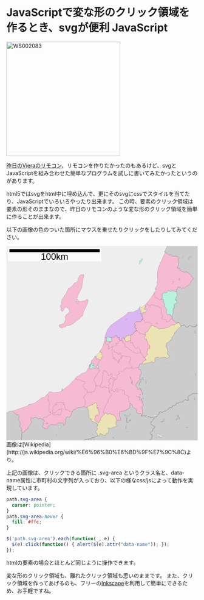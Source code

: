 JavaScriptで変な形のクリック領域を作るとき、svgが便利
JavaScript
=====
<a href="http://manaten.net/wp-content/uploads/2013/10/WS002083.png"><img src="http://manaten.net/wp-content/uploads/2013/10/WS002083-300x300.png" alt="WS002083" width="300" height="300" class="aligncenter size-medium wp-image-804" /></a>

[昨日のVieraのリモコン](http://manaten.net/archives/791)、リモコンを作りたかったのもあるけど、svgとJavaScriptを組み合わせた簡単なプログラムを試しに書いてみたかったというのがあります。

<!--more-->

html5ではsvgをhtml中に埋め込んで、更にそのsvgにcssでスタイルを当てたり、JavaScriptでいろいろやったり出来ます。
この時、要素のクリック領域は要素の形そのままなので、昨日のリモコンのような変な形のクリック領域を簡単に作ることが出来ます。

以下の画像の色のついた箇所にマウスを乗せたりクリックをしたりしてみてください。
<div>
<svg width="509" height="515" version="1.1" xmlns="http://www.w3.org/2000/svg">
	<rect fill="#eeeeee" x="0" y="0" width="509" height="515" />
	<g stroke="black" stroke-width="0.2" stroke-linejoin="round">
		<path fill="#cccccc" d="M424-1l-1 3-2 4-3 8h-2l2 1 11 9 5-1 4 4h1h10l5 3 1 3-3 2 2 7-1 9-2 3v3l1 2 4-1 1 5 4 3h2l2 2h3l1 1 4-1 2-1 2 3 4 1v1l6 5 1 4 4 3v4l-5 4-2 7-4 3-7 4-5 5-3-2-3 2-6-3-3-1-3 1-1 5-2 1v6l1 3 1 8-3 4-2 7h4l-1 3 2 2-3 4h-2l-3 2v10h-2l-1 3 1 2-2 2 2 2-1 5-3 7 1 6 2 4 3 2 1 1 5 6 5-3 2 1 2 5 1 1 2 3 6-2 3-1 2 2 4 5 4-3 6-3 5 4h4l5-1 1-1v-3h2l3 3 1 2v4l4 5v-222zM510 221l-4-5v-4l-1-2-3-3h-2v3l-1 1-5 1h-4l-5-4-6 3-4 3-4-5-2-2-3 1-6 2-2-3-1-1-2-5-2-1-5 3 7-2 5 9-2 2-3 3-7 7-3 5h-2l-2 7-5 5 1 6-4 1-3 5h-1l-7 4-1 1 1 2-2 3 1 3-1 2 4 3 1 7-1 7 3 4 3 1-2 4-4 3-5-3-4-1-2 2-4-1-4 3-4-4h-5l-4 3-1 4v6l-2 2-7-3-4 3-2 1-2-1-14 4-2-2-3 2-3-1-4 9-1 1 3 5 4 1 1 6v6l-4 3 2 3-2 3v5l-5 5-2 3-4 6 5 7 2 5 2-1 3-3 4 6 1 4 2 2-2 8v1l-2 7 5 13v1l1 2-4 7 2 8v1l-1 1 1 1v5l-2 4h-2l-1 1 1 1 2 1 5-3 3 3 3-1 3 2h7l2 3 5-1 4 2 3-4h5l1-4 2-2 3-2v-4h1l4-1 2 2 7-4h2l4-3 5-3 1-3h5l3-1 1-4 8-2 2-4 2-1h4l2-2 9-1 2-3 3-3 3 1 7 1-2-8 1-2 3-3 3-1 4-3 7-2 2 2 2-1 3-1h6v1l1 1zM510 388l-1-1v-1h-6l-3 1-2 1-2-2-7 2-4 3-3 1-3 3-1 2 2 8-7-1-3-1-3 3-2 3-9 1-2 2h-4l-2 1-2 4-8 2-1 4-3 1h-5l-1 3-5 3-4 3h-2l-7 4-2-2-4 1h-1v4l-3 2-2 2-1 4h-5l-3 4v2l-3 2-2 4-2 2-1-1v5l-1 1 7 5 4 1 1 1-3 4v1l-3 1v5l-3 1-2 2-1 3 1 4 4 1-1 5-2 5-5 4 1 4-1 2h133zM377 516l1-2-1-4 5-4 2-5 1-5-4-1-1-4 1-3 2-2 3-1v-5l3-1v-1l3-4-1-1-4-1-7-5 1-1v-5l1 1 2-2 2-4 3-2v-2l-4-2-5 1-2-3h-7l-3-2-3 1-3-3-5 3-2-1-1-1 1-1 1-2-2-3-5 1-5-2-1-6-1-4-2-1-7-5-2-6-3-2-2-1-1 10-2 3-6 3-2 3-3 1-3-1-3 2h-7l-1 6v6l3 8v3l-2 2-2-2h-6l-1 2-2 4 1 2-1 3 2 2 1 3-11 3-5 3-2-1-5-1 2 6-1 6-2 3-2-1-3 2-1 4-2-1h-3l-6-3-3-2-2 7h-4l-4 2-4 1-4 1-4 1-1 2-1 2-4-2-2 3-2-2-7 2-6 3h1v4l1 1zM42 516l-3-10 2-8-1-5 2-3-2-3v-9l-5-4 2-7-1-6-4-4v-3l2-7-2-5-5 1-6-5-5-5h-2l-8 1-3 3h-4v79zM204 516l-1-1v-4h-1l6-3 7-2 2 2 2-3 4 2 1-2 1-2 4-1 4-1 4-1 4-2-1-4-1-3-3-1-1-3 4-4 2-4-4-3 3-3v-3v-3l-2-3-5-1-5-3h-2l-2-7h-4l-2-1v-9v-11l-4-6-1-3h-6l-2-2h-1l-5 1-2 1h-7l-8 5-3 1h-2l-3 5v1l-2 3-3 8-3 4-5-2-3 2-3 6 2 3-3 4 2 4-3 3-2 1v-3l-4-5-4 2-5-2-4 4-4 2-2 1-11-2-4 3-1 1-4 5 1 2-5 2v-2h-4l-1-2-4-2-1-1 3-4-1-5 4-5v-3l-4-1v-1v-1l-9-2-3 2-2-3-6-2-5 3-6-2-1 2 2 2-2 3 3 5-1 2-3 3-1 3-5 6v3l-8 5-2 4-4 1-1 1-2 3 1 5-2 8 3 10z" />
		<path class="svg-area" data-name="政令指定都市" fill="#dcb6f2" d="M299 248h-1h5v-1v-3l5-4 2 1v3h2v-2l6-7 1 2v-2l3-1v2l2-2 1-1 3 3v-3h4l2-4h2l1-4 1 1v-1l3-1-1-1h4l1-1-3-1v-6l-5-2 2-3h2l1-2-4-2-1-2h1l4-5h12l2-5v2l1-4 2 2v-3l1-1v-3l-2-3-1 1v-5l2-1-3-2h-4l3-3-1-2-3-1 2-2-3-5 3-6-6 9-15 7-1-1-6 1-6 1 1 2h-1l-13 10-8 5-23 16-9 12-6 17v4h5l1-3 11 3 9-3 1-3 3-1v3l3 1 1 4 4-2-2 5 3 1 1 1v1z" />
		<path class="svg-area" data-name="市" fill="#f6bad3" d="M47 488l2-4 8-5v-3l5-6 1-3 3-3 1-2-3-5 2-3-2-2 1-2 6 2 5-3 6 2 2 3 3-2 9 2v1v1l4 1v3l-4 5 1 5-3 4 1 1 4 2 1 2h4v2l5-2-1-2 4-5 1-1 4-3 11 2 2-1 4-2 4-4 5 2 4-2 4 5v3l2-1 3-3-2-4 3-4-2-3 3-6 3-2 5 2 3-4 3-8 2-3v-1l3-5h2l3-1 8-5h7l2-1 5-1h1l2 2h6l3-3 8-3h3l3-3 5-3 4 2-1 2 2 4-2 2 1 5h1l1-2 1 9 2 1v4v5l-4 2-1-3-3 2 1 1-3 1v6l-2 2 4 6 3 1 3 3 2-1 5-8-1-2 11-13 1-2 4 1 3 3 7-3 1 3h7l2 4 3 1 3 9 1 1h6l2 2 2-2v-3l-3-8v-6l1-6h7l3-2 3 1 3-1 2-3 6-3 2-3 1-10 2 1 3 2 2 6 7 5 2 1 1 4 1 6 5 2 5-1 2 3-1 2h2l2-4v-5l-1-1 1-1v-1l-2-8 4-7-1-2v-1l-5-13 2-7v-1l2-8-2-2-1-4-4-6-3 3-2 1-2-5-5-7 4-6 2-3 5-5v-5l2-3-2-3 4-3v-6l-1-6-4-1-3-5 1-1 4-9 3 1 3-2 4-6 3-2h3l-2-6-3-1 4-3 6-6-3-5 3-6-1-3 6-1v-5v-3l-4-2-1-3v-4l-3-3v-4l-5-2-1-1 1-5 2-2v-2l-2-1 1-5 7-3 4-8 3-3 1-3 2-1h4l4 3h4l5 4 3 3 3-3 2 1 3-1 4 1 2-2 11-2 8-6h7l5-4-5-6-1-1-3-2-2-4-1-6-4-2v-3l-8 1-3-7 2-6-5-7-2-1 2-5-4-8v-6l-6-1-1 1 5-4v-2l-2-2v-3h2l-2-2 1-3 2 1 4-3 4 1 5-5 2-1 5 2 8-2 3 3h4v-6l2-1 1-5 3-1 3 1 6 3 3-2 3 2 5-5 7-4 4-3 2-7 5-4v-4l-4-3-1-4-6-5v-1l-4-1-2-3-2 1-4 1-1-1h-3l-2-2h-2l-4-3-1-5-4 1-1-2v-3l2-3 1-9-2-7 3-2-1-3-5-3h-10h-1l-4-4-5 1-11-9v4l-5 9-2 5-3 8-3 3v3l-2 3-3 8v3l-2 5v1v10v15l-2 5 2 1v2l-6 13 3-1-1 2-1-1 1 1v2l-4 6-7 11-13 17-5 5 2 3-2 2 3-1-6 6 3 2 3-2 3 2-6 8h-7l-2 2 3 2-2 1v5l1-1 2 3v3l-1 1v3l-2-2-1 4v-2l-2 5h-12l-4 5h-1l1 2 4 2-1 2h-2l-2 3 5 2v6l3 1-1 1h-4l1 1-3 1v1l-1-1-1 4h-2l-2 4h-4v3l-3 4 2 3-1 5-7 2v1l-3-1h-2l-2-6h-2v-3l-2-1-5 4v3v1h-5h1h1v-1l-1-1-3-1 2-5-4 2-1-4-3-1v-3l-3 1-1 3-9 3 1 3-1 1 1 5h-3l-1 1-2 3h-1l3-4-3 1-5-1-2-1 1-8h-5l-3 15-2 1 1 1-3 8-6 9v4h5l-1 5 4 4-2 4h-2l-2 3 1 2-1 2h-3l-5-4-4 2v-7h-4l-2 3-4 6-3 1-1 7-2 5h-2h1l-1 4-1-5v5l-6 11-3 4-6 2-6 2v1l-6 4-3 2h-2l-4 5-16 17-16 13v-1l-3 2 1 2-2-1 2-6-2 7-7 3-5 1-8 1-11-3-3 1-1 3-3 3-4 3v2l-5 3h-4l-2 2v-1l-18 14-15 4-1 2-1-1 3-2-7 5-14 5-24 8 5 5 6 5 5-1 2 5-2 7v3l4 4 1 6-2 7 5 4v9l2 3 1-1zM222 313h-1v-2l2 1v-3l5-2 2 2-3 5h3l5 4 1 2-2 1-6-2-3 3-6 1zM240 312l4 5-2 3v2l-5-6 1-2zM147 215l4-2 1-1 1 1h2l-1-1 5-3h5h1l7-3 6-4 9-8 6-3 4-6 3-1 1-3 4-12 5-10 3-6 2-7v-5l-2-1h-1l-3 2-4 2h-4l-5 2-6-2-4-5 1-7 2-4 10-19v-5l2-8 2-13 2-6-2-2h-6l-2 2-3 1 1 2-3 3-2 4 1 2-2 4-2 2-4 2-1-1-3 4-5 6-5 4h-3l-3 7-2 3-2 5-3 4-2 2v2l-2 3-2 2-2 3 1 1-1 1-1 2v4v6l-3 2v2l1 1 1 2v4l-1 2 2 2 3 2 2-3 4-8h5l5 4 3 7-4 5-4 2-2 3-3 4 2 5-1 4-3 8-4 1-3 2h-5v2l-2 2 3 1-1 2 4 1z" />
		<path class="svg-area" data-name="町" fill="#ece3b4" d="M259 496l2 1 1-4 3-2 2 1 2-3 1-6-2-6 5 1 2 1 5-3 11-3-1-3-2-2 1-3-1-2 2-4 1-2-1-1-3-9-3-1-2-4h-7l-1-3-7 3-3-3-4-1-1 2-11 13 1 2-5 8-2 1-3-3-3-1-4-6 2-2v-6l3-1-1-1 3-2 1 3 4-2v-5v-4l-2-1-1-9-1 2h-1l-1-5 2-2-2-4 1-2-4-2-5 3-3 3h-3l-8 3-3 3 1 3 4 6v11v9l2 1h4l2 7h2l5 3 5 1 2 3v3v3l-3 3 4 3-2 4-4 4 1 3 3 1 1 3 1 4h4l2-7 3 2 6 3zM376 307l2-1 4-3 7 3 2-2v-6l1-4 4-3h5l4 4 4-3 4 1 2-2 4 1 5 3 4-3 2-4-3-1-3-4 1-7-1-7-4-3 1-2-1-3 2-3-1-2 1-1 7-4h1l3-5 4-1-1-6 5-5 2-7h2l3-5 7-7 3-3 2-2-5-9-7 2-5 4h-7l-8 6-11 2-2 2-4-1-3 1-2-1-3 3-3-3-5-4h-4l-4-3h-4l-2 1-1 3-3 3-4 8-7 3-1 5 2 1v2l-2 2-1 5 1 1 5 2v4l3 3v4l1 3 4 2v3v5l-6 1 1 3-3 6 3 5-6 6-4 3 3 1 2 6h-3l-3 2-4 6 2 2 14-4zM246 299h3l1-2-1-2 2-3h2l2-4-4-4 1-5h-5v-4l-3 6-6 4-5 5h4v7l4-2 5 4zM326 248l1-5-2-3 3-4-3-3-1 1-2 2v-2l-3 1v2l-1-2-6 7v2l2 6h2l3 1v-1zM356 177l2-2h7l6-8-3-2-3 2-3-2 6-6-3 1 2-2-2-3-8 6-1-1 1 1-5 2 1 5 3 2h-2v2l1 2-3 3z" />
		<path class="svg-area" data-name="村" fill="#b6f2dc" d="M264 249l2 1 5 1 3-1-3 4h1l2-3 1-1h3l-1-5 1-1-1-3-11-3-1 3zM436 184l3-7 1-5-2-2 2-2-1-2 1-3h2v-10l3-2h2l3-4-2-2 1-3h-4l2-7 3-4-1-8-1-3h-4l-3-3-8 2-5-2-2 1-5 5-4-1-4 3-2-1-1 3 2 2h-2v3l2 2v2l-5 4 1-1 6 1v6l4 8-2 5 2 1 5 7-2 6 3 7 8-1v3zM358 37l1-4-1-1-3 3-2 4h-2v3l-1 5 5-4zM222 313l-3 10 6-1 3-3 6 2 2-1-1-2-5-4h-3l3-5-2-2-5 2v3l-2-1v2zM240 312l-2 2-1 2 5 6v-2l2-3z" />
		<path fill="none" stroke-linecap="round" d="M407 140l-1 2-3-1-5-4-1-2-1 1-1-1v2l-3-3-2-4v-7v-1M437 190l-1 1-4 1-2 5-5 2h-4l1-3-2-3-2-1h-7l-2-3 3-6-2-3-2-4v-12l-2-2h-2v-2h-3l-1-2-4-1h-3l-5-3-1 2-1-2h-4h-2l-1 4-7-5-2-3M381 210l2-6-9-5-4 1-2-1-1 2-1-1-7-9M365 232l-1 1-7-3-5 1-1-4-7-4M363 293v-2l-3 1v-6l-3-1-1-3-2-2-3-11-3-3-2-1-3 4h-2l-3-2-1-5-3-1v-2l-1-6-5 2-2-7M298 248l-2 2-1 5-4 1-3-1 3 6-11 3-2 7h2l2 2 3 5 5 1 1 2h2l2 4 3-1 1-4h2v5l4 2v2l6-1 3 2h5l2-2 2 2 5 2-1 9-3 1v3l1 4 6 6v5l4 3 4-4h8M354 280h-6l-4 2-5-2-6-2-2-3-3-1-2-3h-3l-3-5h-2l-2-1-3 1-1-3 1-4-3-5-4-1 1-4-4-1M280 264l-8 4-3 3-1-4 3-3h-2l1-1-2-6-2 1-1 2-4-4 1-1h-2l1-6h3M278 271v7l2 5v6l3 4-2 2h3l1-2 1 3-2 2 7 1 1 3 2 2 4-1v-4l-3 2 5-5h3v-4h-2h3l1-3M295 306h1l-2-1 1 1M240 312l6-13M331 320h-6l-3 1-6-2-1 4h-4l-2 4-5 3-5-3-3 3 2 5-4 2-3 2 2 4-2 2v4l-5 2-2 1v2l-3 2 1 6-4 11-8 9h1l1 3 6-8 2 1 3 5v-1l2 1 2-3-1-3 5-4 3 3-4 5 2 2 3-1 2-4 4-1 10 3v9l5 2 6 3v13l4 4v2M286 351l1-2-2-2-1 1-1-2-6-2 2-6-1-3h-3l1 2-7 3-2-6-2-3-3-1-1-3h-5l-2 6 1 3-2 6 1 5-2 5 1 2-2 2 1 2-5 10-1 1 3 2h6l4-3 1 2 7 2 3 2 2-2-2-3v-4l4-3-4-6v1l-2-2 3-2v-3l3-1-1-2 1-1 2 2v-1l3 2h2l1 2 2 1M247 368l-4-2-1 1-6-1v-1l-2-8-3-2-1-3 3-5 1-5 3-1 9-14-4-5M236 366v6l-6 11-5-2v4h-3v-1l-1-1-5 2-3-2 1-2-3-3-1-3-3 1-2-3v-2l-4-3 3-6 4-3-3-4-3 1-5-4-8-2-2 1-2-3-2 2v-2l-1-1M270 382v-8M213 383v4l-6 5h-2l-1 7 5 7-2 4 1 5-3 6M272 385l7 6-7 6-4 8 1 4-3 1-2 4-6 12-2 8v5l3 1M174 434l-7 1-1-3-7-3h-3l-2-2 1-4-2-4v-2l-3-1 2-1-1-1 2-3h-4v2l-3-3v1l-3-1-3 1-3-1-6 2 1 5-4-1-1 3-4 1v6v3l-2 3 1 5 4 1 5-3 6-6 1 1 2-2v2l4-4h2l-1 5 1 3-4 9v-1l-2 2h-2l-1-3-9 2-2 1v-3l-1 1-10-7v1l-2-1-1-11 2-12-1-1-2-7h-2l2-8-3-7M115 436l2 4-1 2-6 2-3 5h-7l-4 5M240 470l1-1 2-3-1-2" />
		<path fill="#eeeeee" d="M463 30v2l4-5h-2zM486 25l-7 8 3 3-3-3 6-6 3 3zM497 335l2 6 1-1zM369 449l2 1 2-3-5-2zM355 379l2 1v-1l-4-3v-4l-2-1 2 7zM354 390h-3l5 1-6 5-9-3 6 4v-1h4v5l-2 4 2-3 1-6h2l2-3-2 4 1 4-1 4 1-3 3 8v-2l2-1-4-2 1-1-1-2v-4l2 2h4l-3-1-2-3 1-1v-5l1-1 1 1v-2h-2zM358 344l3 4-4-2v3l-5 1 2 3-1 4h-2v4l-2-1 1 2-1 2 2 1-1 1 1-2-1-1 2-5h3l-1-1 1-5-2-2 3 1 2-3 2 3v-2l3-1v4l1-1 2 5 2 2-1 4 2-5-2-1v-2h1l-2-2h2l-3-3 1-3-4-2v3zM498 222l-3 5 5 2-3-2zM425 305l-2 2 4 2 2-1zM395 496l3 2h6v4l3-1v2l5-5-5-1-3-3h-7zM497 399v-2l-1 4 1 3zM413 459l-1 2h-4l-1-1 1 1 8-1 1-1h-4l4-5-4 3zM451 445h-3l4 2v2l3 1 1 4-2-6h-2h2l-1-3 1-3-2 1 1 4zM453 454l-2-3h-2l-1 5h-2h3l1-4 2 2-1 1zM473 475l2 1h3zM319 486l-1 2h2zM230 504l-1-1-1 2h1v3h1l2 2zM313 481l3-2-1-3 1-4-1 4 1 2zM323 459v1h2l-1-3 4 2-2-1 3-3-3 1v1l-2-1zM317 458v3l2 3h1l2-3-3 3-1-1-1-5 1-6zM327 439l-3 6h-5l-2 3 1-3-2 2-4-5v2h-1h2l1 3 4 3-1 1-2-1 3 2 2-6h2v2l4-4zM280 502l3 3v-4l-1 2zM319 191l-3 1-3 3 4-2zM394 202l4 2 1-1h-3v-2zM108 463h-1l1 3-3-1 4 1zM184 142v4l1-1 1 1-2 1 1 2 2-1 1 3 1-3-2-3 1-2-3-3zM328 343l-3 1h2l2 9h2l1 1-4-6-1-4 2 2 1-1zM328 357l4 2-3 1h3l-1 3 4 2-4-7v-2l2 1-2-1 1-2-2 1v2zM438 94l-1 4 3-2v-3v1l-2-1zM457 91l1-1-3-2 1-2v-1v3l-3 1zM137 472v3l5 3v-3l3-2-3-1-2 2-1-2zM133 496l-1-1v2z" />
	</g>
	<g>
		<rect fill="white" opacity="0.75" x="4" y="4" width="246" height="36" />
		<rect fill="black" x="8" y="8" width="238" height="8" />
		<text fill="black" text-anchor="middle" font-size="24" font-family="sans-serif" x="127" y="36">100km</text>
	</g>
</svg>
<style>
path.svg-area {
  cursor: pointer;
}
path.svg-area:hover {
  fill: #ffc;
}
</style>
<script src="//ajax.googleapis.com/ajax/libs/jquery/1.10.2/jquery.min.js"></script>
<script>
$('path.svg-area').each(function(_, e) {
  $(e).click(function() { alert($(e).attr("data-name")); });
});
</script>

</div>
画像は[Wikipedia](http://ja.wikipedia.org/wiki/%E6%96%B0%E6%BD%9F%E7%9C%8C)より。

上記の画像は、クリックできる箇所に .svg-area というクラス名と、data-name属性に市町村の文字列が入っており、以下の様なcss/jsによって動作を実現しています。

```css
path.svg-area {
  cursor: pointer;
}
path.svg-area:hover {
  fill: #ffc;
}
```

```javascript
$('path.svg-area').each(function(_, e) {
  $(e).click(function() { alert($(e).attr("data-name")); });
});
```

htmlの要素の場合とほとんど同じように操作できます。

変な形のクリック領域も、離れたクリック領域も思いのままです。
また、クリック領域を作ってあげるのも、フリーの[Inkscape](http://inkscape.org/)を利用して簡単にできるため、お手軽ですね。
